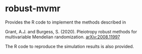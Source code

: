 # robust-mvmr
Provides the R code to implement the methods described in

Grant, A.J. and Burgess, S. (2020). Pleiotropy robust methods for multivariable Mendelian randomization. [arXiv:2008.11997](https://arxiv.org/abs/2008.11997)

The R code to reproduce the simulation results is also provided.
